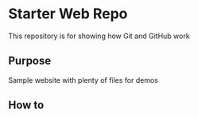 # Starter Web Repo

This repository is for showing how Git and GitHub work

## Purpose

Sample website with plenty of files for demos

## How to